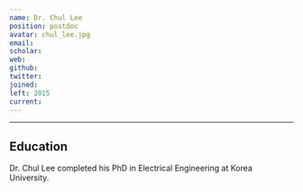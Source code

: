 ```yaml
---
name: Dr. Chul Lee
position: postdoc
avatar: chul_lee.jpg
email: 
scholar: 
web: 
github: 
twitter: 
joined: 
left: 2015
current: 
---
```



<hr>

## Education
Dr. Chul Lee completed his PhD in Electrical Engineering at Korea University.
